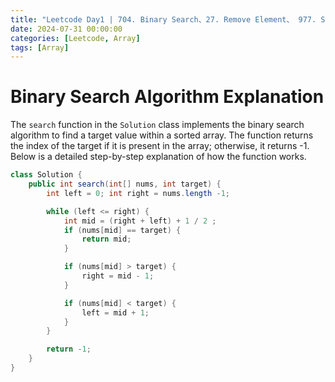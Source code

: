```yaml
---
title: "Leetcode Day1 | 704. Binary Search、27. Remove Element、 977. Squares of a Sorted Array "
date: 2024-07-31 00:00:00
categories: [Leetcode, Array]
tags: [Array]
---
```

# Binary Search Algorithm Explanation

The `search` function in the `Solution` class implements the binary search algorithm to find a target value within a sorted array. The function returns the index of the target if it is present in the array; otherwise, it returns -1. Below is a detailed step-by-step explanation of how the function works.


```java
class Solution {
    public int search(int[] nums, int target) {
        int left = 0; int right = nums.length -1;

        while (left <= right) {
            int mid = (right + left) + 1 / 2 ;
            if (nums[mid] == target) {
                return mid;
            }

            if (nums[mid] > target) {
                right = mid - 1;
            }

            if (nums[mid] < target) {
                left = mid + 1;
            }
        }

        return -1;
    }
}
```


